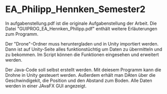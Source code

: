# EA_Philipp_Hennken_Semester2
In aufgabenstellung.pdf ist die originale Aufgabenstellung der Arbeit.
Die Datei "GUIPROG_EA_Hennken_Philipp.pdf" enthält weitere Erläuterungen zum Programm.

Der "Drone"-Ordner muss heruntergladen und in Unity importiert werden. Dann ist auf Unity-Seite alles funktionstüchtig um Daten zu übermitteln und zu bekommen. Im Script können die Funktionen eingesehen und erweitert werden. 

Der Java-Code soll selbst erstellt werden. Mit deiesem Programm kann die Drohne in Unity gesteuert werden. Außerdem erhält man DAten über die Geschwindigekit, die Position und den Abstand zum Boden. Alle Daten werden in einer JAvaFX GUI angezeigt.
